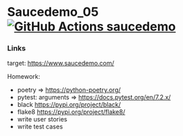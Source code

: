 # Saucedemo_05 [![GitHub Actions saucedemo](https://github.com/ivanovajulika/RedRover/actions/workflows/action.yml/badge.svg)](https://github.com/ivanovajulika/RedRover/actions/workflows/action.yml)

### Links

target: https://www.saucedemo.com/

Homework:
- poetry => https://python-poetry.org/
- pytest: arguments => https://docs.pytest.org/en/7.2.x/
- black https://pypi.org/project/black/
- flake8 https://pypi.org/project/flake8/
- write user stories
- write test cases
